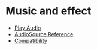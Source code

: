 # Music and effect

- [Play Audio](audio.md)
- [AudioSource Reference](../components/audiosource.md)
- [Compatibility](compatibility.md)